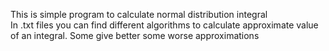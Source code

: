 This is simple program to calculate normal distribution integral  
In .txt files you can find different algorithms to calculate approximate value of an integral. Some give better some worse approximations
